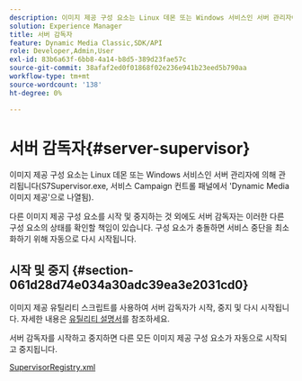 ```yaml
---
description: 이미지 제공 구성 요소는 Linux 데몬 또는 Windows 서비스인 서버 관리자에 의해 관리됩니다(S7Supervisor.exe, 서비스 Campaign 컨트롤 패널에서 'Dynamic Media 이미지 제공'으로 나열됨).
solution: Experience Manager
title: 서버 감독자
feature: Dynamic Media Classic,SDK/API
role: Developer,Admin,User
exl-id: 83b6a63f-6bb8-4a14-b8d5-389d23fae57c
source-git-commit: 38afaf2ed0f01868f02e236e941b23eed5b790aa
workflow-type: tm+mt
source-wordcount: '138'
ht-degree: 0%

---
```


# 서버 감독자{#server-supervisor}

이미지 제공 구성 요소는 Linux 데몬 또는 Windows 서비스인 서버 관리자에 의해 관리됩니다(S7Supervisor.exe, 서비스 Campaign 컨트롤 패널에서 &#39;Dynamic Media 이미지 제공&#39;으로 나열됨).

다른 이미지 제공 구성 요소를 시작 및 중지하는 것 외에도 서버 감독자는 이러한 다른 구성 요소의 상태를 확인할 책임이 있습니다. 구성 요소가 충돌하면 서비스 중단을 최소화하기 위해 자동으로 다시 시작됩니다.

## 시작 및 중지 {#section-061d28d74e034a30adc39ea3e2031cd0}

이미지 제공 유틸리티 스크립트를 사용하여 서버 감독자가 시작, 중지 및 다시 시작됩니다. 자세한 내용은 [유틸리티 설명서](../../../is-api/is-utils/utilities/c-location-of-utilities.md#concept-bae61e53344449af978502cac6be8b5f)를 참조하세요.

서버 감독자를 시작하고 중지하면 다른 모든 이미지 제공 구성 요소가 자동으로 시작되고 중지됩니다.

[SupervisorRegistry.xml](../../../is-api/image-serving-api-ref/c-configuration-and-administration/r-server-configuration-files/r-supervisorregistry.md#reference-b55f37a7a7a044d19c1722f5130906c6)
